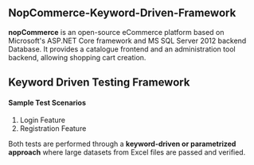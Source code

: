 ## NopCommerce-Keyword-Driven-Framework

**nopCommerce** is an open-source eCommerce platform based on Microsoft's ASP.NET Core framework and MS SQL Server 2012 backend Database. It provides a catalogue frontend and an administration tool backend, allowing shopping cart creation. 

## Keyword Driven Testing Framework
#### Sample Test Scenarios
1. Login Feature 
2. Registration Feature
   
Both tests are performed through a **keyword-driven or parametrized approach** where large datasets from Excel files are passed and verified. 
 
